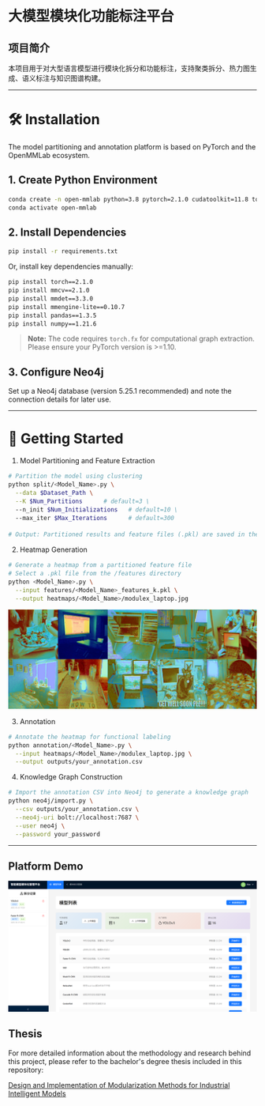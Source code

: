 # 大模型模块化功能标注平台

## 项目简介

本项目用于对大型语言模型进行模块化拆分和功能标注，支持聚类拆分、热力图生成、语义标注与知识图谱构建。

---

# 🛠 Installation

The model partitioning and annotation platform is based on PyTorch and the OpenMMLab ecosystem.

## 1. Create Python Environment

```bash
conda create -n open-mmlab python=3.8 pytorch=2.1.0 cudatoolkit=11.8 torchvision -c pytorch -y
conda activate open-mmlab
```

## 2. Install Dependencies

```bash
pip install -r requirements.txt
```

Or, install key dependencies manually:

```bash
pip install torch==2.1.0
pip install mmcv==2.1.0
pip install mmdet==3.3.0
pip install mmengine-lite==0.10.7
pip install pandas==1.3.5
pip install numpy==1.21.6
```

> **Note:** The code requires `torch.fx` for computational graph extraction. Please ensure your PyTorch version is >=1.10.

## 3. Configure Neo4j

Set up a Neo4j database (version 5.25.1 recommended) and note the connection details for later use.

---

# 🚀 Getting Started

1. Model Partitioning and Feature Extraction

```bash
# Partition the model using clustering
python split/<Model_Name>.py \
  --data $Dataset_Path \
  --K $Num_Partitions      # default=3 \
  --n_init $Num_Initializations   # default=10 \
  --max_iter $Max_Iterations      # default=300

# Output: Partitioned results and feature files (.pkl) are saved in the /features directory
```

2. Heatmap Generation

```bash
# Generate a heatmap from a partitioned feature file
# Select a .pkl file from the /features directory
python <Model_Name>.py \
  --input features/<Model_Name>_features_k.pkl \
  --output heatmaps/<Model_Name>/modulex_laptop.jpg
```

![Heatmap Example](heatmaps/yolov3/module2_laptop.jpg)

3. Annotation

```bash
# Annotate the heatmap for functional labeling
python annotation/<Model_Name>.py \
  --input heatmaps/<Model_Name>/modulex_laptop.jpg \
  --output outputs/your_annotation.csv
```

4. Knowledge Graph Construction

```bash
# Import the annotation CSV into Neo4j to generate a knowledge graph
python neo4j/import.py \
  --csv outputs/your_annotation.csv \
  --neo4j-uri bolt://localhost:7687 \
  --user neo4j \
  --password your_password
```

---

## Platform Demo

![Platform Demo](frontend/platform.png)

## Thesis

For more detailed information about the methodology and research behind this project, please refer to the bachelor's degree thesis included in this repository:

[Design and Implementation of Modularization Methods for Industrial Intelligent Models](docs/thesis.pdf)
